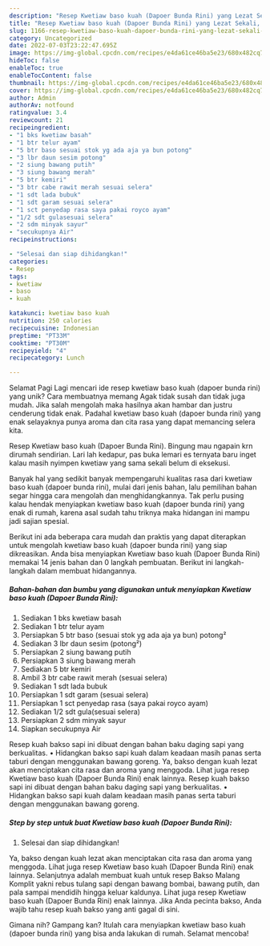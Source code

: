 ```yaml
---
description: "Resep Kwetiaw baso kuah (Dapoer Bunda Rini) yang Lezat Sekali, Mantap"
title: "Resep Kwetiaw baso kuah (Dapoer Bunda Rini) yang Lezat Sekali, Mantap"
slug: 1166-resep-kwetiaw-baso-kuah-dapoer-bunda-rini-yang-lezat-sekali-mantap
category: Uncategorized
date: 2022-07-03T23:22:47.695Z
image: https://img-global.cpcdn.com/recipes/e4da61ce46ba5e23/680x482cq70/kwetiaw-baso-kuah-dapoer-bunda-rini-foto-resep-utama.jpg
hideToc: false
enableToc: true
enableTocContent: false
thumbnail: https://img-global.cpcdn.com/recipes/e4da61ce46ba5e23/680x482cq70/kwetiaw-baso-kuah-dapoer-bunda-rini-foto-resep-utama.jpg
cover: https://img-global.cpcdn.com/recipes/e4da61ce46ba5e23/680x482cq70/kwetiaw-baso-kuah-dapoer-bunda-rini-foto-resep-utama.jpg
author: Admin
authorAv: notfound
ratingvalue: 3.4
reviewcount: 21
recipeingredient:
- "1 bks kwetiaw basah"
- "1 btr telur ayam"
- "5 btr baso sesuai stok yg ada aja ya bun potong"
- "3 lbr daun sesim potong"
- "2 siung bawang putih"
- "3 siung bawang merah"
- "5 btr kemiri"
- "3 btr cabe rawit merah sesuai selera"
- "1 sdt lada bubuk"
- "1 sdt garam sesuai selera"
- "1 sct penyedap rasa saya pakai royco ayam"
- "1/2 sdt gulasesuai selera"
- "2 sdm minyak sayur"
- "secukupnya Air"
recipeinstructions:

- "Selesai dan siap dihidangkan!"
categories:
- Resep
tags:
- kwetiaw
- baso
- kuah

katakunci: kwetiaw baso kuah 
nutrition: 250 calories
recipecuisine: Indonesian
preptime: "PT33M"
cooktime: "PT30M"
recipeyield: "4"
recipecategory: Lunch

---
```



Selamat Pagi Lagi mencari ide resep kwetiaw baso kuah (dapoer bunda rini) yang unik? Cara membuatnya memang Agak tidak susah dan tidak juga mudah. Jika salah mengolah maka hasilnya akan hambar dan justru cenderung tidak enak. Padahal kwetiaw baso kuah (dapoer bunda rini) yang enak selayaknya punya aroma dan cita rasa yang dapat memancing selera kita.


Resep Kwetiaw baso kuah (Dapoer Bunda Rini). Bingung mau ngapain krn dirumah sendirian. Lari lah kedapur, pas buka lemari es ternyata baru inget kalau masih nyimpen kwetiaw yang sama sekali belum di eksekusi.

Banyak hal yang sedikit banyak mempengaruhi kualitas rasa dari kwetiaw baso kuah (dapoer bunda rini), mulai dari jenis bahan, lalu pemilihan bahan segar hingga cara mengolah dan menghidangkannya. Tak perlu pusing kalau hendak menyiapkan kwetiaw baso kuah (dapoer bunda rini) yang enak di rumah, karena asal sudah tahu triknya maka hidangan ini mampu jadi sajian spesial.


Berikut ini ada beberapa cara mudah dan praktis yang dapat diterapkan untuk mengolah kwetiaw baso kuah (dapoer bunda rini) yang siap dikreasikan. Anda bisa menyiapkan Kwetiaw baso kuah (Dapoer Bunda Rini) memakai 14 jenis bahan dan 0 langkah pembuatan. Berikut ini langkah-langkah dalam membuat hidangannya.

<!--inarticleads1-->

##### Bahan-bahan dan bumbu yang digunakan untuk menyiapkan Kwetiaw baso kuah (Dapoer Bunda Rini):

1. Sediakan 1 bks kwetiaw basah
1. Sediakan 1 btr telur ayam
1. Persiapkan 5 btr baso (sesuai stok yg ada aja ya bun) potong²
1. Sediakan 3 lbr daun sesim (potong²)
1. Persiapkan 2 siung bawang putih
1. Persiapkan 3 siung bawang merah
1. Sediakan 5 btr kemiri
1. Ambil 3 btr cabe rawit merah (sesuai selera)
1. Sediakan 1 sdt lada bubuk
1. Persiapkan 1 sdt garam (sesuai selera)
1. Persiapkan 1 sct penyedap rasa (saya pakai royco ayam)
1. Sediakan 1/2 sdt gula(sesuai selera)
1. Persiapkan 2 sdm minyak sayur
1. Siapkan secukupnya Air


Resep kuah bakso sapi ini dibuat dengan bahan baku daging sapi yang berkualitas. • Hidangkan bakso sapi kuah dalam keadaan masih panas serta taburi dengan menggunakan bawang goreng. Ya, bakso dengan kuah lezat akan menciptakan cita rasa dan aroma yang menggoda. Lihat juga resep Kwetiaw baso kuah (Dapoer Bunda Rini) enak lainnya. Resep kuah bakso sapi ini dibuat dengan bahan baku daging sapi yang berkualitas. • Hidangkan bakso sapi kuah dalam keadaan masih panas serta taburi dengan menggunakan bawang goreng. 

<!--inarticleads2-->

##### Step by step untuk buat Kwetiaw baso kuah (Dapoer Bunda Rini):


1. Selesai dan siap dihidangkan!

Ya, bakso dengan kuah lezat akan menciptakan cita rasa dan aroma yang menggoda. Lihat juga resep Kwetiaw baso kuah (Dapoer Bunda Rini) enak lainnya. Selanjutnya adalah membuat kuah untuk resep Bakso Malang Komplit yakni rebus tulang sapi dengan bawang bombai, bawang putih, dan pala sampai mendidih hingga keluar kaldunya. Lihat juga resep Kwetiaw baso kuah (Dapoer Bunda Rini) enak lainnya. Jika Anda pecinta bakso, Anda wajib tahu resep kuah bakso yang anti gagal di sini. 

Gimana nih? Gampang kan? Itulah cara menyiapkan kwetiaw baso kuah (dapoer bunda rini) yang bisa anda lakukan di rumah. Selamat mencoba!
